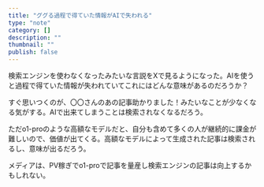 ```yaml
---
title: "ググる過程で得ていた情報がAIで失われる"
type: "note"
category: []
description: ""
thumbnail: ""
publish: false
---
```



検索エンジンを使わなくなったみたいな言説をXで見るようになった。AIを使うと過程で得ていた情報が失われていてこれにはどんな意味があるのだろうか？

すぐ思いつくのが、〇〇さんのあの記事助かりました！みたいなことが少なくなる気がする。AIで出来てしまうことは検索されなくなるだろう。

ただo1-proのような高額なモデルだと、自分も含めて多くの人が継続的に課金が難しいので、価値が出てくる。高額なモデルによって生成された記事は検索されるし、意味が出るだろう。

メディアは、PV稼ぎでo1-proで記事を量産し検索エンジンの記事は向上するかもしれない。


